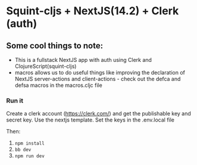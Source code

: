 # Squint-cljs + NextJS(14.2) + Clerk (auth)

## Some cool things to note:
- This is a fullstack NextJS app with auth using Clerk and ClojureScript(squint-cljs)
- macros allows us to do useful things like improving the declaration of NextJS server-actions and client-actions - check out the defca and defsa macros in the macros.cljc file

### Run it 
Create a clerk account (https://clerk.com/) and get the publishable key and secret key. Use the nextjs template.
Set the keys in the .env.local file

Then:
1. `npm install`
2. `bb dev`    
3. `npm run dev`